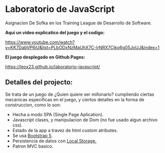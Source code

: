 # Laboratorio de JavaScript

Asignacion De Sofka en los Training League de Desarrollo de Software.

**Aqui un video explicatico del juego y el codigo:**

https://www.youtube.com/watch?v=KK7DabVP6iU&list=PLbODxNzMaUhX7C-lrNRX7Cjko6g05JoUJ&index=1

**El juego desplegado en Github Pages:**

https://leox23.github.io/laboratorio-javascript/

## Detalles del projecto:

Se trata de un juego de ¿Quien quiere ser millonario? cumpliendo ciertas mecanicas especificas en el juego, y ciertos detalles en la forma de construccion, como lo son:

- Hecha a modo SPA (Single Page Aplication).
- Javascript clases, y manipulacion de Dom (no fue usado algun archivo css).
- Estado de la app a travez de html custom atributes.
- Se usa [Bootstrap 5](https://getbootstrap.com/docs/5.0/getting-started/introduction/).
- Persistencia de datos con [Local Storage.](https://developer.mozilla.org/es/docs/Web/API/Window/localStorage)
- Patron MVC basico.
